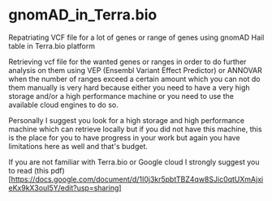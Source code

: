 # gnomAD_in_Terra.bio
Repatriating VCF file for a lot of genes or range of genes using gnomAD Hail table in Terra.bio platform 

Retrieving vcf file for the wanted genes or ranges in order to do further analysis on them using VEP (Ensembl Variant Effect Predictor) or ANNOVAR when the number of ranges exceed a certain amount which you can not do them manually is very hard because either you need to have a very high storage and/or a high performance machine or you need to use the available cloud engines to do so.

Personally I suggest you look for a high storage and high performance machine which can retrieve locally but if you did not have this machine, this is the place for you to have progress in your work but again you have limitations here as well and that's budget.

If you are not familiar with Terra.bio or Google cloud I strongly suggest you to read (this pdf)[https://docs.google.com/document/d/1I0j3kr5pbtTBZ4qw8SJic0qtUXmAjxieKx9kX3ouI5Y/edit?usp=sharing]

